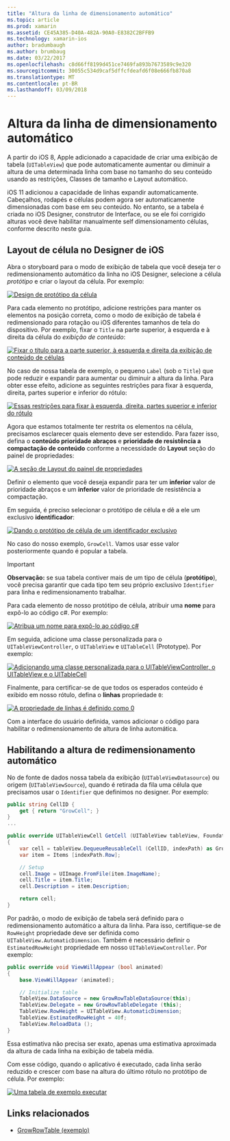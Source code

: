 ```yaml
---
title: "Altura da linha de dimensionamento automático"
ms.topic: article
ms.prod: xamarin
ms.assetid: CE45A385-D40A-482A-90A0-E8382C2BFFB9
ms.technology: xamarin-ios
author: bradumbaugh
ms.author: brumbaug
ms.date: 03/22/2017
ms.openlocfilehash: c8d66ff8199d451ce7469fa893b7673589c9e320
ms.sourcegitcommit: 30055c534d9caf5dffcfdeafd6f08e666fb870a8
ms.translationtype: MT
ms.contentlocale: pt-BR
ms.lasthandoff: 03/09/2018
---
```

# <a name="auto-sizing-row-height"></a>Altura da linha de dimensionamento automático

A partir do iOS 8, Apple adicionado a capacidade de criar uma exibição de tabela (`UITableView`) que pode automaticamente aumentar ou diminuir a altura de uma determinada linha com base no tamanho do seu conteúdo usando as restrições, Classes de tamanho e Layout automático.

iOS 11 adicionou a capacidade de linhas expandir automaticamente. Cabeçalhos, rodapés e células podem agora ser automaticamente dimensionadas com base em seu conteúdo. No entanto, se a tabela é criada no iOS Designer, construtor de Interface, ou se ele foi corrigido alturas você deve habilitar manualmente self dimensionamento células, conforme descrito neste guia.

## <a name="cell-layout-in-the-ios-designer"></a>Layout de célula no Designer de iOS

Abra o storyboard para o modo de exibição de tabela que você deseja ter o redimensionamento automático da linha no iOS Designer, selecione a célula *protótipo* e criar o layout da célula. Por exemplo:

[![](autosizing-row-height-images/table01.png "Design de protótipo da célula")](autosizing-row-height-images/table01.png#lightbox)

Para cada elemento no protótipo, adicione restrições para manter os elementos na posição correta, como o modo de exibição de tabela é redimensionado para rotação ou iOS diferentes tamanhos de tela do dispositivo. Por exemplo, fixar o `Title` na parte superior, à esquerda e à direita da célula do *exibição de conteúdo*:

[![](autosizing-row-height-images/table02.png "Fixar o título para a parte superior, à esquerda e direita da exibição de conteúdo de células")](autosizing-row-height-images/table02.png#lightbox)

No caso de nossa tabela de exemplo, o pequeno `Label` (sob o `Title`) que pode reduzir e expandir para aumentar ou diminuir a altura da linha. Para obter esse efeito, adicione as seguintes restrições para fixar à esquerda, direita, partes superior e inferior do rótulo:

[![](autosizing-row-height-images/table03.png "Essas restrições para fixar à esquerda, direita, partes superior e inferior do rótulo")](autosizing-row-height-images/table03.png#lightbox)

Agora que estamos totalmente ter restrita os elementos na célula, precisamos esclarecer quais elemento deve ser estendido. Para fazer isso, defina o **conteúdo prioridade abraços** e **prioridade de resistência a compactação de conteúdo** conforme a necessidade do **Layout** seção do painel de propriedades:

[![](autosizing-row-height-images/table03a.png "A seção de Layout do painel de propriedades")](autosizing-row-height-images/table03a.png#lightbox)

Definir o elemento que você deseja expandir para ter um **inferior** valor de prioridade abraços e um **inferior** valor de prioridade de resistência a compactação.

Em seguida, é preciso selecionar o protótipo de célula e dê a ele um exclusivo **identificador**:

[![](autosizing-row-height-images/table04.png "Dando o protótipo de célula de um identificador exclusivo")](autosizing-row-height-images/table04.png#lightbox)

No caso do nosso exemplo, `GrowCell`. Vamos usar esse valor posteriormente quando é popular a tabela.

> [!IMPORTANT]
> **Observação:** se sua tabela contiver mais de um tipo de célula (**protótipo**), você precisa garantir que cada tipo tem seu próprio exclusivo `Identifier` para linha e redimensionamento trabalhar.

Para cada elemento de nosso protótipo de célula, atribuir uma **nome** para expô-lo ao código c#. Por exemplo:

[![](autosizing-row-height-images/table05.png "Atribua um nome para expô-lo ao código c#")](autosizing-row-height-images/table05.png#lightbox)

Em seguida, adicione uma classe personalizada para o `UITableViewController`, o `UITableView` e `UITableCell` (Prototype). Por exemplo: 

[![](autosizing-row-height-images/table06.png "Adicionando uma classe personalizada para o UITableViewController, o UITableView e o UITableCell")](autosizing-row-height-images/table06.png#lightbox)

Finalmente, para certificar-se de que todos os esperados conteúdo é exibido em nosso rótulo, defina o **linhas** propriedade `0`:

[![](autosizing-row-height-images/table06.png "A propriedade de linhas é definido como 0")](autosizing-row-height-images/table06a.png#lightbox)

Com a interface do usuário definida, vamos adicionar o código para habilitar o redimensionamento de altura de linha automática.

## <a name="enabling-auto-resizing-height"></a>Habilitando a altura de redimensionamento automático

No de fonte de dados nossa tabela da exibição (`UITableViewDatasource`) ou origem (`UITableViewSource`), quando é retirada da fila uma célula que precisamos usar o `Identifier` que definimos no designer. Por exemplo:

```csharp
public string CellID {
    get { return "GrowCell"; }
}
...

public override UITableViewCell GetCell (UITableView tableView, Foundation.NSIndexPath indexPath)
{
    var cell = tableView.DequeueReusableCell (CellID, indexPath) as GrowRowTableCell;
    var item = Items [indexPath.Row];

    // Setup
    cell.Image = UIImage.FromFile(item.ImageName);
    cell.Title = item.Title;
    cell.Description = item.Description;

    return cell;
}
```

Por padrão, o modo de exibição de tabela será definido para o redimensionamento automático a altura da linha. Para isso, certifique-se de `RowHeight` propriedade deve ser definida como `UITableView.AutomaticDimension`. Também é necessário definir o `EstimatedRowHeight` propriedade em nosso `UITableViewController`. Por exemplo:

```csharp
public override void ViewWillAppear (bool animated)
{
    base.ViewWillAppear (animated);

    // Initialize table
    TableView.DataSource = new GrowRowTableDataSource(this);
    TableView.Delegate = new GrowRowTableDelegate (this);
    TableView.RowHeight = UITableView.AutomaticDimension;
    TableView.EstimatedRowHeight = 40f;
    TableView.ReloadData ();
}
```

Essa estimativa não precisa ser exato, apenas uma estimativa aproximada da altura de cada linha na exibição de tabela média.

Com esse código, quando o aplicativo é executado, cada linha serão reduzido e crescer com base na altura do último rótulo no protótipo de célula. Por exemplo:

[![](autosizing-row-height-images/table07.png "Uma tabela de exemplo executar")](autosizing-row-height-images/table07.png#lightbox)


## <a name="related-links"></a>Links relacionados

- [GrowRowTable (exemplo)](https://developer.xamarin.com/samples/monotouch/GrowRowTable/)
